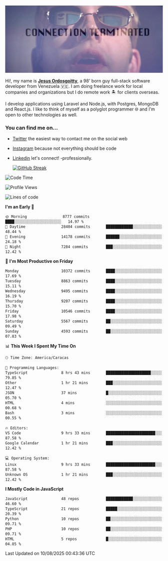 ![hackers movie reference](./disconnected.jpg)

Hi!, my name is [**Jesus Ordosgoitty**](https://jodaz.dev), a 98' born guy full-stack software developer from Venezuela 🇻🇪. I am doing freelance work for local companies and organizations but I do remote work 🏝️ for clients overseas. 

I develop applications using Laravel and Node.js, with Postgres, MongoDB and React.js. I like to think of myself as a polyglot programmer 🌐 and I'm open to other technologies as well.

### You can find me on...

- [Twitter](https://twitter.com/jodaz_) the easiest way to contact me on the social web
- [Instagram](https://instagram.com/jodaz_) because not everything should be code
- [Linkedin](https://linkedin.com/in/jodaz) let's connect! -professionally.


    [![GitHub Streak](https://streak-stats.demolab.com?user=jodaz&theme=tokyonight)](https://git.io/streak-stats)

<!--START_SECTION:waka-->
![Code Time](http://img.shields.io/badge/Code%20Time-11%2C292%20hrs%207%20mins-blue)

![Profile Views](http://img.shields.io/badge/Profile%20Views-2-blue)

![Lines of code](https://img.shields.io/badge/From%20Hello%20World%20I%27ve%20Written-85.3%20million%20lines%20of%20code-blue)

**I'm an Early 🐤** 

```text
🌞 Morning                8777 commits        ████░░░░░░░░░░░░░░░░░░░░░   14.97 % 
🌆 Daytime                28404 commits       ████████████░░░░░░░░░░░░░   48.44 % 
🌃 Evening                14178 commits       ██████░░░░░░░░░░░░░░░░░░░   24.18 % 
🌙 Night                  7284 commits        ███░░░░░░░░░░░░░░░░░░░░░░   12.42 % 
```
📅 **I'm Most Productive on Friday** 

```text
Monday                   10372 commits       ████░░░░░░░░░░░░░░░░░░░░░   17.69 % 
Tuesday                  8863 commits        ████░░░░░░░░░░░░░░░░░░░░░   15.11 % 
Wednesday                9495 commits        ████░░░░░░░░░░░░░░░░░░░░░   16.19 % 
Thursday                 9207 commits        ████░░░░░░░░░░░░░░░░░░░░░   15.70 % 
Friday                   10546 commits       ████░░░░░░░░░░░░░░░░░░░░░   17.98 % 
Saturday                 5567 commits        ██░░░░░░░░░░░░░░░░░░░░░░░   09.49 % 
Sunday                   4593 commits        ██░░░░░░░░░░░░░░░░░░░░░░░   07.83 % 
```


📊 **This Week I Spent My Time On** 

```text
🕑︎ Time Zone: America/Caracas

💬 Programming Languages: 
TypeScript               8 hrs 43 mins       ████████████████████░░░░░   79.85 % 
Other                    1 hr 21 mins        ███░░░░░░░░░░░░░░░░░░░░░░   12.47 % 
JSON                     37 mins             █░░░░░░░░░░░░░░░░░░░░░░░░   05.70 % 
HTML                     4 mins              ░░░░░░░░░░░░░░░░░░░░░░░░░   00.68 % 
Bash                     3 mins              ░░░░░░░░░░░░░░░░░░░░░░░░░   00.55 % 

🔥 Editors: 
VS Code                  9 hrs 33 mins       ██████████████████████░░░   87.58 % 
Google Calendar          1 hr 21 mins        ███░░░░░░░░░░░░░░░░░░░░░░   12.42 % 

💻 Operating System: 
Linux                    9 hrs 33 mins       ██████████████████████░░░   87.58 % 
Unknown OS               1 hr 21 mins        ███░░░░░░░░░░░░░░░░░░░░░░   12.42 % 
```

**I Mostly Code in JavaScript** 

```text
JavaScript               48 repos            ████████████░░░░░░░░░░░░░   46.60 % 
TypeScript               21 repos            █████░░░░░░░░░░░░░░░░░░░░   20.39 % 
Python                   10 repos            ██░░░░░░░░░░░░░░░░░░░░░░░   09.71 % 
PHP                      10 repos            ██░░░░░░░░░░░░░░░░░░░░░░░   09.71 % 
HTML                     5 repos             █░░░░░░░░░░░░░░░░░░░░░░░░   04.85 % 
```




 Last Updated on 10/08/2025 00:43:36 UTC
<!--END_SECTION:waka-->
